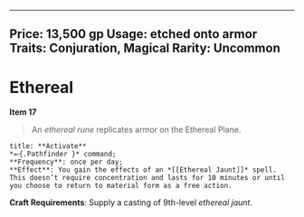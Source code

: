 
---
Price: 13,500 gp
Usage: etched onto armor
Traits: Conjuration, Magical
Rarity: Uncommon
---

# Ethereal

**Item 17**

> An *ethereal rune* replicates armor on the Ethereal Plane.

```ad-embed-ability
title: **Activate**
*⬻{.Pathfinder }* command; 
**Frequency**: once per day;
**Effect**: You gain the effects of an *[[Ethereal Jaunt]]* spell. This doesn’t require concentration and lasts for 10 minutes or until you choose to return to material form as a free action.

```

**Craft Requirements**: Supply a casting of 9th-level *ethereal jaunt*.
